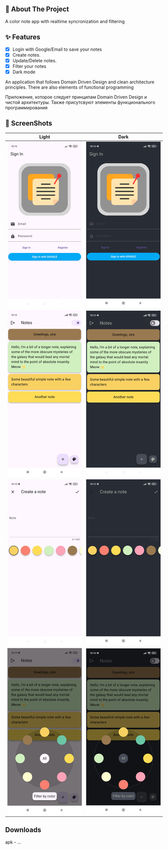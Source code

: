 ## 💫 About The Project
A color note app with realtime syncronization and filtering

## ✨ Features

- [x] Login with Google/Email to save your notes
- [x] Create notes.
- [x] Update/Delete notes.
- [x] Filter your notes
- [x] Dark mode

An application that follows Domain Driven Design and clean architecture principles. There are also elements of functional programming

Приложение, которое следует принципам Domain Driven Design и чистой архитектуры. Также присутсвуют элементы функционального программирования

## 📸 ScreenShots

| Light                             | Dark                              |
| --------------------------------- | --------------------------------- |
| <img src="ss/1.jpg" width="300">  | <img src="ss/2.jpg" width="300">  |
| <img src="ss/3.jpg" width="300">  | <img src="ss/4.jpg" width="300">  |
| <img src="ss/5.jpg" width="300">  | <img src="ss/6.jpg" width="300">  |
| <img src="ss/7.jpg" width="300">  | <img src="ss/8.jpg" width="300">  |

## Downloads

apk - ...
